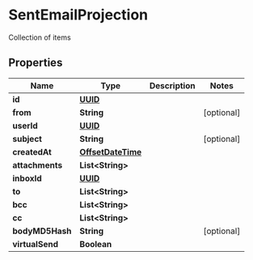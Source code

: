 

# SentEmailProjection

Collection of items
## Properties

Name | Type | Description | Notes
------------ | ------------- | ------------- | -------------
**id** | [**UUID**](UUID) |  | 
**from** | **String** |  |  [optional]
**userId** | [**UUID**](UUID) |  | 
**subject** | **String** |  |  [optional]
**createdAt** | [**OffsetDateTime**](OffsetDateTime) |  | 
**attachments** | **List&lt;String&gt;** |  | 
**inboxId** | [**UUID**](UUID) |  | 
**to** | **List&lt;String&gt;** |  | 
**bcc** | **List&lt;String&gt;** |  | 
**cc** | **List&lt;String&gt;** |  | 
**bodyMD5Hash** | **String** |  |  [optional]
**virtualSend** | **Boolean** |  | 



